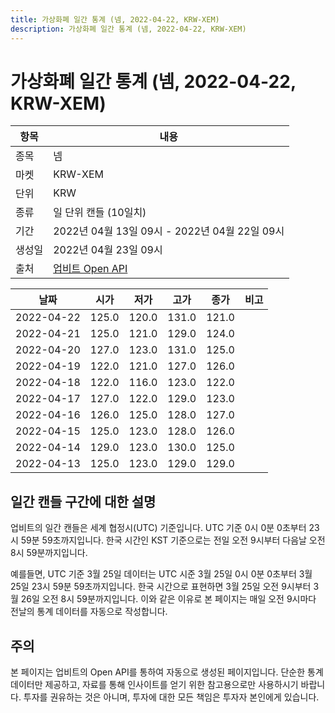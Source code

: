 ```yaml
---
title: 가상화폐 일간 통계 (넴, 2022-04-22, KRW-XEM)
description: 가상화폐 일간 통계 (넴, 2022-04-22, KRW-XEM)
---
```



가상화폐 일간 통계 (넴, 2022-04-22, KRW-XEM)
===

|항목|내용|
|--|--|
|종목|넴|
|마켓|KRW-XEM|
|단위|KRW|
|종류|일 단위 캔들 (10일치)|
|기간|2022년 04월 13일 09시 - 2022년 04월 22일 09시|
|생성일|2022년 04월 23일 09시|
|출처|[업비트 Open API](https://docs.upbit.com)|


|날짜|시가|저가|고가|종가|비고|
|--|--|--|--|--|--|
|2022-04-22|125.0|120.0|131.0|121.0|    |
|2022-04-21|125.0|121.0|129.0|124.0|    |
|2022-04-20|127.0|123.0|131.0|125.0|    |
|2022-04-19|122.0|121.0|127.0|126.0|    |
|2022-04-18|122.0|116.0|123.0|122.0|    |
|2022-04-17|127.0|122.0|129.0|123.0|    |
|2022-04-16|126.0|125.0|128.0|127.0|    |
|2022-04-15|125.0|123.0|128.0|126.0|    |
|2022-04-14|129.0|123.0|130.0|125.0|    |
|2022-04-13|125.0|123.0|129.0|129.0|    |


일간 캔들 구간에 대한 설명
---


업비트의 일간 캔들은 세계 협정시(UTC) 기준입니다. 
UTC 기준 0시 0분 0초부터 23시 59분 59초까지입니다. 
한국 시간인 KST 기준으로는 전일 오전 9시부터 다음날 오전 8시 59분까지입니다. 


예를들면, UTC 기준 3월 25일 데이터는 UTC 시준 3월 25일 0시 0분 0초부터 3월 25일 23시 59분 59초까지입니다. 
한국 시간으로 표현하면 3월 25일 오전 9시부터 3월 26일 오전 8시 59분까지입니다. 
이와 같은 이유로 본 페이지는 매일 오전 9시마다 전날의 통계 데이터를 자동으로 작성합니다. 


주의
---


본 페이지는 업비트의 Open API를 통하여 자동으로 생성된 페이지입니다. 
단순한 통계 데이터만 제공하고, 자료를 통해 인사이트를 얻기 위한 참고용으로만 사용하시기 바랍니다. 
투자를 권유하는 것은 아니며, 투자에 대한 모든 책임은 투자자 본인에게 있습니다. 
